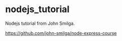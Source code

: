 # nodejs_tutorial

Nodejs tutorial from John Smilga.

https://github.com/john-smilga/node-express-course

